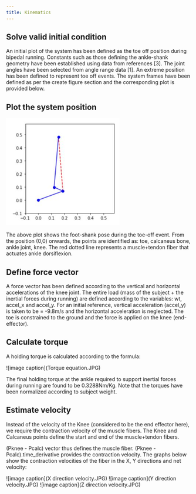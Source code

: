 ```yaml
---
title: Kinematics
---
```


## Solve valid initial condition
An initial plot of the system has been defined as the toe off position during bipedal running. Constants such as those defining the ankle-shank geometry have been established using data from references [3]. The joint angles have been selected from angle range data [1]. An extreme position has been defined to represent toe off events. The system frames have been defined as per the create figure section and the corresponding plot is provided below.


## Plot the system position
![image caption](Kinematic1.JPG)

The above plot shows the foot-shank pose during the toe-off event. From the position (0,0) onwards, the points are identified as: toe, calcaneus bone, ankle joint, knee. The red dotted line represents a muscle+tendon fiber that actuates ankle dorsiflexion.

## Define force vector
A force vector has been defined according to the vertical and horizontal accelerations of the knee joint. The entire load (mass of the subject + the inertial forces during running) are defined according to the variables: wt, accel_x and accel_y. For an initial reference, vertical acceleration (accel_y) is taken to be = -9.8m/s and the horizontal acceleration is neglected. The toe is constrained to the ground and the force is applied on the knee (end-effector).

## Calculate torque
A holding torque is calculated according to the formula:

![image caption](Torque equation.JPG)

The final holding torque at the ankle required to support inertial forces during running are found to be 0.3288Nm/Kg.
Note that the torques have been normalized according to subject weight.

## Estimate velocity
Instead of the velocity of the Knee (considered to be the end effector here), we require the contraction velocity of the muscle fibers. The Knee and Calcaneus points define the start and end of the muscle+tendon fibers.

(Pknee - Pcalc) vector thus defines the muscle fiber. (Pknee - Pcalc).time_derivative provides the contraction velocity. The graphs below show the contraction velocities of the fiber in the X, Y directions and net velocity:

![image caption](X direction velocity.JPG)
![image caption](Y direction velocity.JPG)
![image caption](Z direction velocity.JPG)
